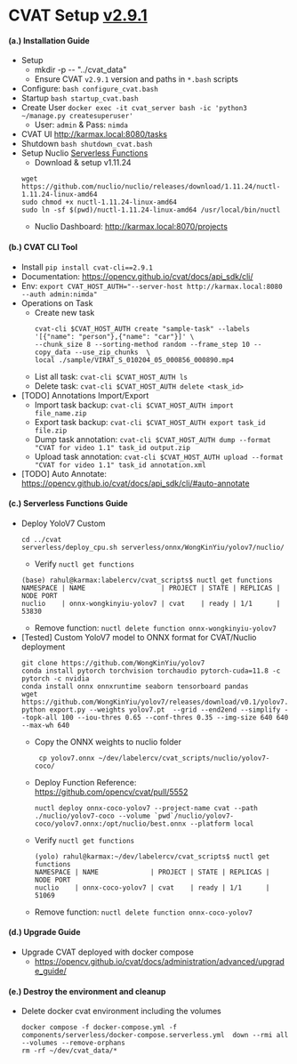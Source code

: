 # CVAT Setup [v2.9.1](https://github.com/opencv/cvat/releases/tag/v2.9.1)

#### (a.) Installation Guide
- Setup
    - mkdir -p -- "../cvat_data"
    - Ensure CVAT `v2.9.1` version and paths in `*.bash` scripts
- Configure: `bash configure_cvat.bash`
- Startup `bash startup_cvat.bash`
- Create User `docker exec -it cvat_server bash -ic 'python3 ~/manage.py createsuperuser'` 
    - User: `admin` & Pass: `nimda`
- CVAT UI http://karmax.local:8080/tasks
- Shutdown `bash shutdown_cvat.bash`
- Setup Nuclio [Serverless Functions](https://opencv.github.io/cvat/docs/manual/advanced/serverless-tutorial/)
    - Download & setup v1.11.24
    ```
    wget https://github.com/nuclio/nuclio/releases/download/1.11.24/nuctl-1.11.24-linux-amd64
    sudo chmod +x nuctl-1.11.24-linux-amd64
    sudo ln -sf $(pwd)/nuctl-1.11.24-linux-amd64 /usr/local/bin/nuctl
    ```
    - Nuclio Dashboard: http://karmax.local:8070/projects

#### (b.) CVAT CLI Tool
- Install `pip install cvat-cli==2.9.1`
- Documentation: https://opencv.github.io/cvat/docs/api_sdk/cli/
- Env: `export CVAT_HOST_AUTH="--server-host http://karmax.local:8080 --auth admin:nimda"`
- Operations on Task
    - Create new task
        ```
        cvat-cli $CVAT_HOST_AUTH create "sample-task" --labels '[{"name": "person"},{"name": "car"}]' \
        --chunk_size 8 --sorting-method random --frame_step 10 --copy_data --use_zip_chunks  \
        local ./sample/VIRAT_S_010204_05_000856_000890.mp4
        ```
    - List all task: `cvat-cli $CVAT_HOST_AUTH ls`
    - Delete  task: `cvat-cli $CVAT_HOST_AUTH delete <task_id>`
- [TODO] Annotations Import/Export
    - Import task backup: `cvat-cli $CVAT_HOST_AUTH import file_name.zip`
    - Export task backup: `cvat-cli $CVAT_HOST_AUTH export task_id file.zip`
    - Dump task annotation: `cvat-cli $CVAT_HOST_AUTH dump --format "CVAT for video 1.1" task_id output.zip`
    - Upload task annotation: `cvat-cli $CVAT_HOST_AUTH upload --format "CVAT for video 1.1" task_id annotation.xml`
- [TODO] Auto Annotate: https://opencv.github.io/cvat/docs/api_sdk/cli/#auto-annotate

#### (c.) Serverless Functions Guide
- Deploy YoloV7 Custom 
    ```
    cd ../cvat
    serverless/deploy_cpu.sh serverless/onnx/WongKinYiu/yolov7/nuclio/
    ```
    - Verify `nuctl get functions`
    ```
    (base) rahul@karmax:labelercv/cvat_scripts$ nuctl get functions
    NAMESPACE | NAME                   | PROJECT | STATE | REPLICAS | NODE PORT
    nuclio    | onnx-wongkinyiu-yolov7 | cvat    | ready | 1/1      | 53830
    ```
    - Remove function: `nuctl delete function onnx-wongkinyiu-yolov7`
- [Tested] Custom YoloV7 model to ONNX format for CVAT/Nuclio deployment
    ```
    git clone https://github.com/WongKinYiu/yolov7
    conda install pytorch torchvision torchaudio pytorch-cuda=11.8 -c pytorch -c nvidia
    conda install onnx onnxruntime seaborn tensorboard pandas
    wget https://github.com/WongKinYiu/yolov7/releases/download/v0.1/yolov7.pt
    python export.py --weights yolov7.pt  --grid --end2end --simplify --topk-all 100 --iou-thres 0.65 --conf-thres 0.35 --img-size 640 640 --max-wh 640
    ```
    - Copy the ONNX weights to nuclio folder
        ```
         cp yolov7.onnx ~/dev/labelercv/cvat_scripts/nuclio/yolov7-coco/
        ```
    - Deploy Function Reference: https://github.com/opencv/cvat/pull/5552
        ```
        nuctl deploy onnx-coco-yolov7 --project-name cvat --path ./nuclio/yolov7-coco --volume `pwd`/nuclio/yolov7-coco/yolov7.onnx:/opt/nuclio/best.onnx --platform local
        ```
    - Verify `nuctl get functions`
        ```
        (yolo) rahul@karmax:~/dev/labelercv/cvat_scripts$ nuctl get functions
        NAMESPACE | NAME             | PROJECT | STATE | REPLICAS | NODE PORT
        nuclio    | onnx-coco-yolov7 | cvat    | ready | 1/1      | 51069
        ```
    - Remove function: `nuctl delete function onnx-coco-yolov7`

#### (d.) Upgrade Guide
- Upgrade CVAT deployed with docker compose 
    - https://opencv.github.io/cvat/docs/administration/advanced/upgrade_guide/

#### (e.) Destroy the environment and cleanup
- Delete docker cvat environment including the volumes
    ```
    docker compose -f docker-compose.yml -f components/serverless/docker-compose.serverless.yml  down --rmi all --volumes --remove-orphans
    rm -rf ~/dev/cvat_data/*
    ```